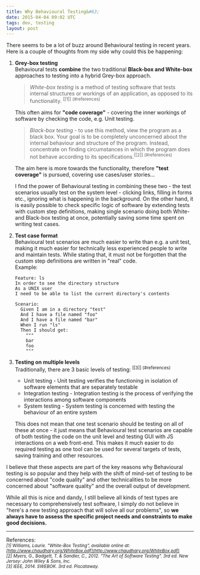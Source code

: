 ```yaml
---
title: Why Behavioural Testing&#63;
date: 2015-04-04 09:02 UTC
tags: dev, testing
layout: post
---
```


There seems to be a lot of buzz around Behavioural testing in recent years. Here is a couple of thoughts from my side why could this be happening:

1. **Grey-box testing**  
    Behavioural tests **combine** the two traditional **Black-box and White-box** approaches to testing into a hybrid Grey-box approach.

    >*White-box testing* is a method of testing software that tests internal structures or workings of an application, as opposed to its functionality.
    <sup>[[1]] (#references)</sup>

    This often aims for **"code coverage"** - covering the inner workings of software by checking the code, e.g. Unit testing.

    >*Black-box testing* - to use this method, view the program as a black box. Your goal is to be completely unconcerned about the internal behaviour and structure of the program. Instead, concentrate on finding circumstances in which the program does not behave according to its specifications.<sup>[[2]] (#references)</sup>

    The aim here is more towards the functionality, therefore **"test coverage"** is pursued, covering use cases/user stories...

    I find the power of Behavioural testing in combining these two - the test scenarios usually test on the system level -
    clicking links, filling in forms etc., ignoring what is happening in the background. On the other hand, it is easily
    possible to check specific logic of software by extending tests with custom step definitions, making single scenario
    doing both White- and Black-box testing at once, potentially saving some time spent on writing test cases.

2. **Test case format**  
    Behavioural test scenarios are much easier to write than e.g. a unit test, making it much easier for technically less experienced
    people to write and maintain tests. While stating that, it must not be forgotten that the custom step definitions are
    written in "real" code.  
    Example:

    ````
    Feature: ls
    In order to see the directory structure
    As a UNIX user
    I need to be able to list the current directory's contents

    Scenario:
      Given I am in a directory "test"
      And I have a file named "foo"
      And I have a file named "bar"
      When I run "ls"
      Then I should get:
        """
        bar
        foo
        """
      ````

3. **Testing on multiple levels**  
    Traditionally, there are 3 basic levels of testing: <sup>[[3]] (#references)</sup>
    * Unit testing - Unit testing verifies the functioning in isolation of software elements that are separately testable
    * Integration testing - Integration testing is the process of verifying the interactions among software components
    * System testing - System testing is concerned with testing the behaviour of an entire system

    This does not mean that one test scenario should be testing on all of these at once - it just means that Behavioural test
    scenarios are capable of both testing the code on the unit level and testing GUI with JS interactions on a web front-end. This makes
    it much easier to do required testing as one tool can be used for several targets of tests, saving training and other resources.

I believe that these aspects are part of the key reasons why Behavioural testing is so popular and they help with the
shift of mind-set of testing to be concerned about "code quality" and other technicalities to be more concerned about "software quality" and the
overall output of development.

While all this is nice and dandy, I still believe all kinds of test types are necessary to comprehensively test software,
I simply do not believe in "here's a new testing approach that will solve all our problems", so **we always have to assess
the specific project needs and constraints to make good decisions.**

---
<a name="references"></a>
References:  
*<small>[1] Williams, Laurie. "White-Box Testing", available online at: [http://www.chaudhary.org/WhiteBox.pdf](http://www.chaudhary.org/WhiteBox.pdf)</small>*  
*<small>[2] Myers, G., Badgett, T. & Sandler, C., 2012. "The Art of Software Testing". 3rd ed. New Jersey: John Wiley & Sons, Inc.</small>*  
*<small>[3] IEEE, 2014. SWEBOK. 3rd ed. Piscataway.</small>*

